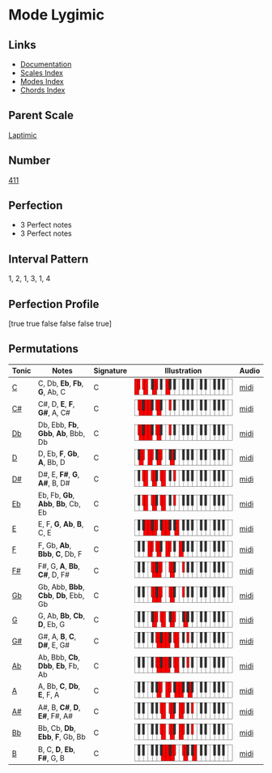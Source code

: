 # Mode Lygimic

## Links

- [Documentation](index.md)
- [Scales Index](Scales.md)
- [Modes Index](Modes.md)
- [Chords Index](Chords.md)

## Parent Scale

[Laptimic](ScaleLaptimic.md)

## Number

[411](https://ianring.com/musictheory/scales/411)

## Perfection

- 3 Perfect notes
- 3 Perfect notes

## Interval Pattern

1, 2, 1, 3, 1, 4

## Perfection Profile

[true true false false false true]

## Permutations

| Tonic | Notes | Signature | Illustration | Audio |
|-------|-------|-----------|--------------|-------|
| [C](ModeCNaturalLygimic.md) | C, Db, **Eb**, **Fb**, **G**, Ab, C | C | ![CNaturalLygimic](ModeCNaturalLygimic.png) | [midi](https://github.com/edipermadi/music/blob/main/docs/ModeCNaturalLygimic.mid?raw=true) |
| [C#](ModeCSharpLygimic.md) | C#, D, **E**, **F**, **G#**, A, C# | C | ![CSharpLygimic](ModeCSharpLygimic.png) | [midi](https://github.com/edipermadi/music/blob/main/docs/ModeCSharpLygimic.mid?raw=true) |
| [Db](ModeDFlatLygimic.md) | Db, Ebb, **Fb**, **Gbb**, **Ab**, Bbb, Db | C | ![DFlatLygimic](ModeDFlatLygimic.png) | [midi](https://github.com/edipermadi/music/blob/main/docs/ModeDFlatLygimic.mid?raw=true) |
| [D](ModeDNaturalLygimic.md) | D, Eb, **F**, **Gb**, **A**, Bb, D | C | ![DNaturalLygimic](ModeDNaturalLygimic.png) | [midi](https://github.com/edipermadi/music/blob/main/docs/ModeDNaturalLygimic.mid?raw=true) |
| [D#](ModeDSharpLygimic.md) | D#, E, **F#**, **G**, **A#**, B, D# | C | ![DSharpLygimic](ModeDSharpLygimic.png) | [midi](https://github.com/edipermadi/music/blob/main/docs/ModeDSharpLygimic.mid?raw=true) |
| [Eb](ModeEFlatLygimic.md) | Eb, Fb, **Gb**, **Abb**, **Bb**, Cb, Eb | C | ![EFlatLygimic](ModeEFlatLygimic.png) | [midi](https://github.com/edipermadi/music/blob/main/docs/ModeEFlatLygimic.mid?raw=true) |
| [E](ModeENaturalLygimic.md) | E, F, **G**, **Ab**, **B**, C, E | C | ![ENaturalLygimic](ModeENaturalLygimic.png) | [midi](https://github.com/edipermadi/music/blob/main/docs/ModeENaturalLygimic.mid?raw=true) |
| [F](ModeFNaturalLygimic.md) | F, Gb, **Ab**, **Bbb**, **C**, Db, F | C | ![FNaturalLygimic](ModeFNaturalLygimic.png) | [midi](https://github.com/edipermadi/music/blob/main/docs/ModeFNaturalLygimic.mid?raw=true) |
| [F#](ModeFSharpLygimic.md) | F#, G, **A**, **Bb**, **C#**, D, F# | C | ![FSharpLygimic](ModeFSharpLygimic.png) | [midi](https://github.com/edipermadi/music/blob/main/docs/ModeFSharpLygimic.mid?raw=true) |
| [Gb](ModeGFlatLygimic.md) | Gb, Abb, **Bbb**, **Cbb**, **Db**, Ebb, Gb | C | ![GFlatLygimic](ModeGFlatLygimic.png) | [midi](https://github.com/edipermadi/music/blob/main/docs/ModeGFlatLygimic.mid?raw=true) |
| [G](ModeGNaturalLygimic.md) | G, Ab, **Bb**, **Cb**, **D**, Eb, G | C | ![GNaturalLygimic](ModeGNaturalLygimic.png) | [midi](https://github.com/edipermadi/music/blob/main/docs/ModeGNaturalLygimic.mid?raw=true) |
| [G#](ModeGSharpLygimic.md) | G#, A, **B**, **C**, **D#**, E, G# | C | ![GSharpLygimic](ModeGSharpLygimic.png) | [midi](https://github.com/edipermadi/music/blob/main/docs/ModeGSharpLygimic.mid?raw=true) |
| [Ab](ModeAFlatLygimic.md) | Ab, Bbb, **Cb**, **Dbb**, **Eb**, Fb, Ab | C | ![AFlatLygimic](ModeAFlatLygimic.png) | [midi](https://github.com/edipermadi/music/blob/main/docs/ModeAFlatLygimic.mid?raw=true) |
| [A](ModeANaturalLygimic.md) | A, Bb, **C**, **Db**, **E**, F, A | C | ![ANaturalLygimic](ModeANaturalLygimic.png) | [midi](https://github.com/edipermadi/music/blob/main/docs/ModeANaturalLygimic.mid?raw=true) |
| [A#](ModeASharpLygimic.md) | A#, B, **C#**, **D**, **E#**, F#, A# | C | ![ASharpLygimic](ModeASharpLygimic.png) | [midi](https://github.com/edipermadi/music/blob/main/docs/ModeASharpLygimic.mid?raw=true) |
| [Bb](ModeBFlatLygimic.md) | Bb, Cb, **Db**, **Ebb**, **F**, Gb, Bb | C | ![BFlatLygimic](ModeBFlatLygimic.png) | [midi](https://github.com/edipermadi/music/blob/main/docs/ModeBFlatLygimic.mid?raw=true) |
| [B](ModeBNaturalLygimic.md) | B, C, **D**, **Eb**, **F#**, G, B | C | ![BNaturalLygimic](ModeBNaturalLygimic.png) | [midi](https://github.com/edipermadi/music/blob/main/docs/ModeBNaturalLygimic.mid?raw=true) |
